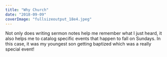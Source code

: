 ```yaml
---
title: "Why Church"
date: "2018-09-09"
coverImage: "fullsizeoutput_18e4.jpeg"
---
```


Not only does writing sermon notes help me remember what I just heard, it also helps me to catalog specific events that happen to fall on Sundays. In this case, it was my youngest son getting baptized which was a really special event!

